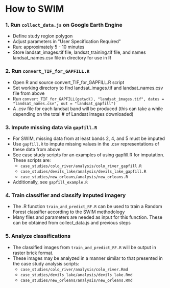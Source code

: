 # How to SWIM

### 1. Run `collect_data.js` on Google Earth Engine

- Define study region polygon
- Adjust parameters in "User Specification Required"
- Run: approximately 5 - 10 minutes
- Store landsat_images.tif file, landsat_training.tif file, and names landsat_names.csv file in directory for use in R

### 2. Run `convert_TIF_for_GAPFILL.R`

- Open R and source convert_TIF_for_GAPFILL.R script
- Set working directory to find landsat_images.tif and landsat_names.csv file from above
- Run `convert_TIF_for_GAPFILL(getwd(), "landsat_images.tif", dates = "landsat_names.csv", out = "landsat_gapfill")`
- A .csv file for each landsat band will be produced (this can take a while depending on the total # of Landsat images downloaded)

### 3. Impute missing data via `gapfill.R`

- For SWIM, missing data from at least bands 2, 4, and 5 must be imputed
- Use `gapfill.R` to impute missing values in the .csv representations of these data from above
- See case study scripts for an examples of using gapfill.R for imputation. These scripts are:
  - `case_studies/colo_river/analysis/colo_river_gapfill.R`
  - `case_studies/devils_lake/analysis/devils_lake_gapfill.R`
  - `case_studies/new_orleans/analysis/new_orleans.R`
- Additionally, see `gapfill_example.R`

### 4. Train classifier and classify imputed imagery

- The .R function `train_and_predict_RF.R` can be used to train a Random Forest classifier according to the SWIM methodology
- Many files and parameters are needed as input for this function. These can be obtained from collect_data.js and previous steps

### 5. Analyze classifications

- The classified images from `train_and_predict_RF.R` will be output in raster brick format. 
- These images may be analyzed in a manner similar to that presented in the case study analysis scripts:
  - `case_studies/colo_river/analysis/colo_river.Rmd`
  - `case_studies/devils_lake/analysis/devils_lake.Rmd`
  - `case_studies/new_orleans/analysis/new_orleans.Rmd`
